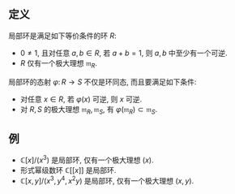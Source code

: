 

## 定义

局部环是满足如下等价条件的环 $R$:

- $0\neq 1$, 且对任意 $a,b\in R$, 若 $a+b=1$, 则 $a,b$ 中至少有一个可逆.
- $R$ 仅有一个极大理想 $\mathfrak m_R$.

局部环的态射 $\varphi \colon R\to S$ 不仅是环同态, 而且要满足如下条件:

- 对任意 $x\in R$, 若 $\varphi(x)$ 可逆, 则 $x$ 可逆.
- 对 $R,S$ 的极大理想 $\mathfrak m_R,\mathfrak m_S$, 有 $\varphi(\mathfrak m_R)\subset\mathfrak m_S$.

## 例

- $\mathbb{C}[x]/(x^3)$ 是局部环, 仅有一个极大理想 $(x)$.
- 形式幂级数环 $\mathbb{C}[[x]]$ 是局部环.
- $\mathbb{C}[x,y]/(x^3,y^4,x^2y)$ 是局部环, 仅有一个极大理想 $(x,y)$.
